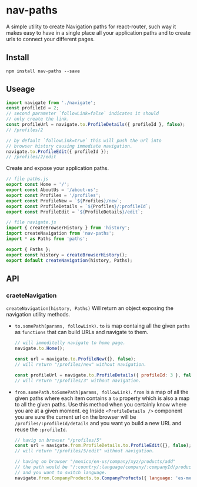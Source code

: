 # nav-paths
A simple utility to create Navigation paths for react-router, such way it makes easy to 
have in a single place all your application paths and to create urls to connect your 
different pages.

## Install
```
npm install nav-paths --save
```

## Useage
```js
import navigate from './navigate';
const profileId = 2;
// second parameter `followLink=false` indicates it should
// only create the link.
const profileUrl = navigate.to.ProfileDetails({ profileId }, false);
// /profiles/2

// by default `followLink=true` this will push the url into
// browser history causing immediate navigation.
navigate.to.ProfileEdit({ profileId });
// /profiles/2/edit
```

Create and expose your application paths.

```js
// file paths.js
export const Home = '/';
export const AboutUs = '/about-us';
export const Profiles = '/profiles';
export const ProfileNew = `${Profiles}/new`;
export const ProfileDetails = `${Profiles}/:profileId`;
export const ProfileEdit = `${ProfileDetails}/edit`;
```

```js
// file navigate.js
import { createBrowserHistory } from 'history';
import createNavigation from 'nav-paths';
import * as Paths from 'paths';

export { Paths };
export const history = createBrowserHistory();
export default createNavigation(history, Paths);
```

## API
### craeteNavigation
`createNavigation(history, Paths)` Will return an object exposing the navigation utility methods.

- `to.somePath(params, followLink)`. `to` is map containg all the given `paths` as `functions` that can build URLs and navigate to them.
  ```js
  // will immeditelly navigate to home page.
  navigate.to.Home();

  const url = navigate.to.ProfileNew({}, false);
  // will return "/profiles/new" without navigation.

  const profileUrl = navigate.to.ProfileDetails({ profileId: 3 }, false);
  // will return "/profiles/3" without navigation.
  ```

- `from.somePath.toSomePath(params, followLink)`. `from` is a map of all the given paths where each item contains a `to` property which is also a map to all the given paths. Use this method when you certainly know where you are at a given moment. eg Inside `<ProfileDetails />` component you are sure the current url on the browser will be `/profiles/:profileId/details` and you want yo build a new URL and reuse the `:profileId`.
  ```js
  // havig on browser "/profiles/5"
  const url = navigate.from.ProfileDetails.to.ProfileEdit({}, false);
  // will return "/profiles/5/edit" without navigation.

  // having on browser "/mexico/en-us/company/xyz/products/add"
  // the path would be "/:country/:language/company/:companyId/products/addd"
  // and you want to switch language.
  navigate.from.CompanyProducts.to.CompanyProfucts({ language: 'es-mx' });
  ```